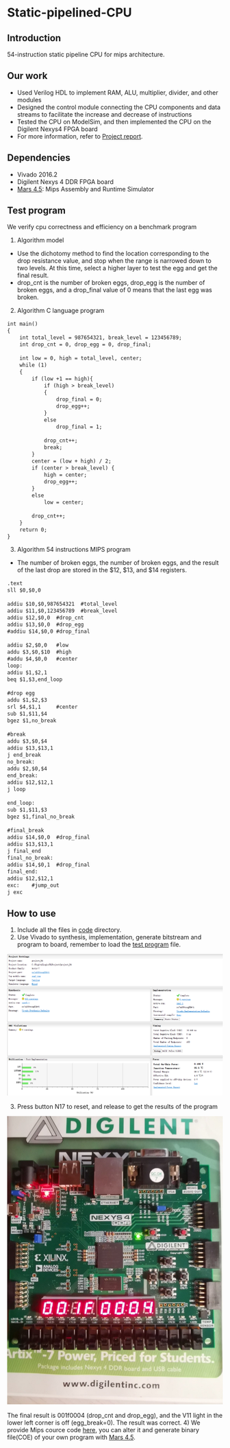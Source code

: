 # Static-pipelined-CPU

## Introduction
  54-instruction static pipeline CPU for mips architecture.

## Our work
- Used Verilog HDL to implement RAM, ALU, multiplier, divider, and other modules
- Designed the control module connecting the CPU components and data streams to facilitate 
  the increase and decrease of instructions
- Tested the CPU on ModelSim, and then implemented the CPU on the Digilent Nexys4 FPGA board
- For more information, refer to [Project report](./resources/Report.pdf).

## Dependencies
- Vivado 2016.2
- Digilent Nexys 4 DDR FPGA board
- [Mars 4.5](http://www.cs.missouristate.edu/MARS/): Mips Assembly and Runtime Simulator

## Test program
We verify cpu correctness and efficiency on a benchmark program
1) Algorithm model
- Use the dichotomy method to find the location corresponding to the drop resistance value, 
  and stop when the range is narrowed down to two levels. At this time, select a higher 
  layer to test the egg and get the final result.
- drop_cnt is the number of broken eggs, drop_egg is the number of broken eggs, and a 
  drop_final value of 0 means that the last egg was broken.
2) Algorithm C language program
```
int main()
{
	int total_level = 987654321, break_level = 123456789;
	int drop_cnt = 0, drop_egg = 0, drop_final;
 
	int low = 0, high = total_level, center;
	while (1)
	{
		if (low +1 == high){
			if (high > break_level)
			{
				drop_final = 0;
				drop_egg++;
			}
			else
				drop_final = 1;
 
			drop_cnt++;
			break;
		}
		center = (low + high) / 2;
		if (center > break_level) {
			high = center;
			drop_egg++;
		}
		else
			low = center;
 
		drop_cnt++;
	}
	return 0;
}
```
3) Algorithm 54 instructions MIPS program
- The number of broken eggs, the number of broken eggs, and the result of the last drop 
  are stored in the $12, $13, and $14 registers.
```
.text
sll $0,$0,0
 
addiu $10,$0,987654321	#total_level
addiu $11,$0,123456789	#break_level
addiu $12,$0,0	#drop_cnt
addiu $13,$0,0	#drop_egg
#addiu $14,$0,0	#drop_final
 
addiu $2,$0,0	#low
addu $3,$0,$10	#high
#addu $4,$0,0	#center
loop:
addiu $1,$2,1
beq $1,$3,end_loop
 
#drop egg
addu $1,$2,$3
srl $4,$1,1		#center
sub $1,$11,$4
bgez $1,no_break
 
#break
addu $3,$0,$4
addiu $13,$13,1
j end_break
no_break:
addu $2,$0,$4
end_break:
addiu $12,$12,1
j loop
 
end_loop:
sub $1,$11,$3
bgez $1,final_no_break
 
#final_break
addiu $14,$0,0	#drop_final
addiu $13,$13,1
j final_end
final_no_break:
addiu $14,$0,1	#drop_final
final_end:
addiu $12,$12,1
exc:	#jump_out
j exc
```


## How to use
1) Include all the files in [code](./code) directory.
2) Use Vivado to synthesis, implementation, generate bitstream and program to board, 
   remember to load the [test program](./code/test_prog.coe) file.

<img src=".\resources\1.png" width="600"/>

3) Press button N17 to reset, and release to get the results of the program

<img src=".\resources\2.jpg" width="600"/>

The final result is 001f0004 (drop_cnt and drop_egg), and the V11 light in the lower left 
corner is off (egg_break=0). The result was correct.
4) We provide Mips cource code [here](./code/test_prog.asm), you can alter it and generate 
   binary file(COE) of your own program with [Mars 4.5](http://www.cs.missouristate.edu/MARS/).



